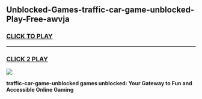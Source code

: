 
## Unblocked-Games-traffic-car-game-unblocked-Play-Free-awvja
<h3>
<a href="https://premium76.site?title=traffic-car-game-unblocked&ref=21A">CLICK TO PLAY</a></h3>
<hr>

<h3>
<a href="https://premium76.site?title=traffic-car-game-unblocked&ref=21A">CLICK 2 PLAY</a>
  
</h3>

<a href="https://premium76.site?title=traffic-car-game-unblocked&ref=21A"><img src="https://clearcache.store/games.png"></a>


**traffic-car-game-unblocked games unblocked: Your Gateway to Fun and Accessible Online Gaming**
